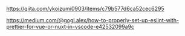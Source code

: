 https://qiita.com/ykoizumi0903/items/c79b577d6ca52cec6295


https://medium.com/@gogl.alex/how-to-properly-set-up-eslint-with-prettier-for-vue-or-nuxt-in-vscode-e42532099a9c